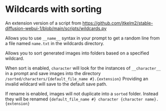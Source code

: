 # Wildcards with sorting
An extension version of a script from https://github.com/jtkelm2/stable-diffusion-webui-1/blob/main/scripts/wildcards.py

Allows you to use `__name__` syntax in your prompt to get a random line from a file named `name.txt` in the wildcards directory.

Allows you to sort generated images into folders based on a specified wildcard. 

When sort is enabled, `character` will look for the instances of `__character__` in a prompt and save images into the directory `/sorted/characters/{default_file_name #}.{extension}`
Providing an invalid wildcard will save to the default save path.

If rename is enabled, images will not duplicate into a `sorted` folder. Instead they will be renamed `{default_file_name #} character {character name}.{extension}`
